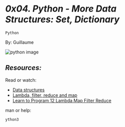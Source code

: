 # *0x04. Python - More Data Structures: Set, Dictionary*

`Python`

By: Guillaume

![python image](https://essinstitute.in/wp-content/uploads/2023/03/Data-Structure-in-Python.jpg)

## *Resources:*

Read or watch:

- [Data structures](https://docs.python.org/3/tutorial/datastructures.html)
- [Lambda, filter, reduce and map](https://python-course.eu/advanced-python/lambda-filter-reduce-map.php)
- [Learn to Program 12 Lambda Map Filter Reduce](https://www.youtube.com/watch?v=1GAC6KQUPeg)

man or help:

`ython3`

